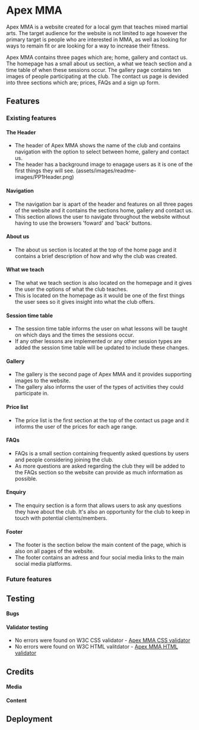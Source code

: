 # Apex MMA
Apex MMA is a website created for a local gym that teaches mixed martial arts. The target audience for the website is not limited to age however the primary target is people who are interested in MMA, as well as looking for ways to remain fit or are looking for a way to increase their fitness.

Apex MMA contains three pages which are; home, gallery and contact us. The homepage has a small about us section, a what we teach section and a time table of when these sessions occur. The gallery page contains ten images of people participating at the club. The contact us page is devided into three sections which are; prices, FAQs and a sign up form.

## Features
### Existing features
#### The Header
* The header of Apex MMA shows the name of the club and contains navigation with the option to select between home, gallery and contact us.
* The header has a background image to enagage users as it is one of the first things they will see.
(assets/images/readme-images/PP1Header.png)
#### Navigation
* The navigation bar is apart of the header and features on all three pages of the website and it contains the sections home, gallery and contact us.
* This section allows the user to navigate throughout the website without having to use the browsers 'foward' and 'back' buttons.
#### About us
* The about us section is located at the top of the home page and it contains a brief description of how and why the club was created.
#### What we teach
* The what we teach section is also located on the homepage and it gives the user the options of what the club teaches.
* This is located on the homepage as it would be one of the first things the user sees so it gives insight into what the club offers.
#### Session time table
* The session time table informs the user on what lessons will be taught on which days and the times the sessions occur.
* If any other lessons are implemented or any other session types are added the session time table will be updated to include these changes.
#### Gallery
* The gallery is the second page of Apex MMA and it provides supporting images to the website.
* The gallery also informs the user of the types of activities they could participate in.
#### Price list
* The price list is the first section at the top of the contact us page and it informs the user of the prices for each age range.
#### FAQs
* FAQs is a small section containing frequently asked questions by users and people considering joining the club.
* As more questions are asked regarding the club they will be added to the FAQs section so the website can provide as much information as possible.
#### Enquiry
* The enquiry section is a form that allows users to ask any questions they have about the club. It's also an opportunity for the club to keep in touch with potential clients/members.
#### Footer
* The footer is the section below the main content of the page, which is also on all pages of the website.
* The footer contains an adress and four social media links to the main social media platforms.
### Future features

## Testing
#### Bugs
#### Validator testing
* No errors were found on W3C CSS validator - [Apex MMA CSS validator](https://jigsaw.w3.org/css-validator/validator?uri=https%3A%2F%2Fregan-boreland.github.io%2FApexMMA%2F&profile=css3svg&usermedium=all&warning=1&vextwarning=&lang=en)
* No errors were found on W3C HTML valitdator - [Apex MMA HTML validator](https://regan-boreland.github.io/ApexMMA/)

## Credits
#### Media
#### Content

## Deployment

